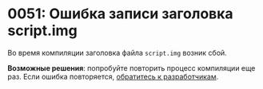 # 0051: Ошибка записи заголовка script.img

Во время компиляции заголовка файла `script.img` возник сбой.

**Возможные решения**: попробуйте повторить процесс компиляции еще раз. Если ошибка повторяется, [обратитесь к разработчикам](https://github.com/sannybuilder/dev/issues).

